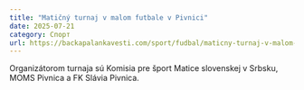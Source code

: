 ```yaml
---
title: "Matičný turnaj v malom futbale v Pivnici"
date: 2025-07-21
category: Спорт
url: https://backapalankavesti.com/sport/fudbal/maticny-turnaj-v-malom-futbale-v-pivnici/
---
```


Organizátorom turnaja sú Komisia pre šport Matice slovenskej v Srbsku, MOMS Pivnica a FK Slávia Pivnica.
